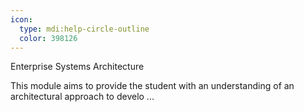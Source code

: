 ```yaml
---
icon:
  type: mdi:help-circle-outline
  color: 398126
---
```


Enterprise Systems Architecture

This module aims to provide the student with an understanding of an architectural approach to develo ... 
